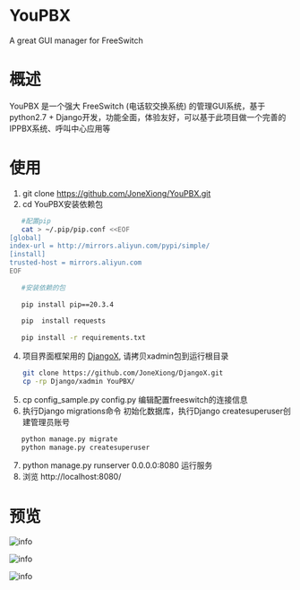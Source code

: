 # YouPBX
A great GUI manager for FreeSwitch

# 概述

YouPBX 是一个强大 FreeSwitch (电话软交换系统) 的管理GUI系统，基于python2.7 + Django开发，功能全面，体验友好，可以基于此项目做一个完善的IPPBX系统、呼叫中心应用等

# 使用

1. git clone https://github.com/JoneXiong/YouPBX.git
2. cd YouPBX安装依赖包
```bash
   #配置pip
   cat > ~/.pip/pip.conf <<EOF
[global]
index-url = http://mirrors.aliyun.com/pypi/simple/
[install]
trusted-host = mirrors.aliyun.com
EOF
 
   #安装依赖的包
 
   pip install pip==20.3.4
 
   pip  install requests
 
   pip install -r requirements.txt
```
4. 项目界面框架用的 [DjangoX](https://github.com/JoneXiong/DjangoX), 请拷贝xadmin包到运行根目录
   ```bash
   git clone https://github.com/JoneXiong/DjangoX.git
   cp -rp Django/xadmin YouPBX/
   ```
5. cp config_sample.py config.py 编辑配置freeswitch的连接信息
6. 执行Django migrations命令 初始化数据库，执行Django createsuperuser创建管理员账号
```bash
   python manage.py migrate
   python manage.py createsuperuser
```   
7. python manage.py runserver 0.0.0.0:8080 运行服务
8. 浏览 http://localhost:8080/


# 预览
![info](https://github.com/JoneXiong/YouPBX/raw/master/apps/base/static/base/images/youpbx0.jpg)

![info](https://github.com/JoneXiong/YouPBX/raw/master/apps/base/static/base/images/youpbx1.jpg)

![info](https://github.com/JoneXiong/YouPBX/raw/master/apps/base/static/base/images/youpbx2.jpg)
